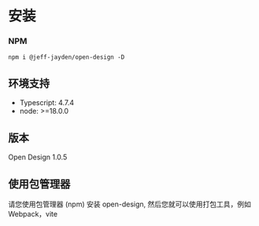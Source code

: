 # 安装

### NPM
```` shell
npm i @jeff-jayden/open-design -D
````

## 环境支持
- Typescript: 4.7.4
- node: >=18.0.0

## 版本
Open Design 1.0.5

## 使用包管理器
请您使用包管理器 (npm) 安装 open-design, 然后您就可以使用打包工具，例如 Webpack，vite

